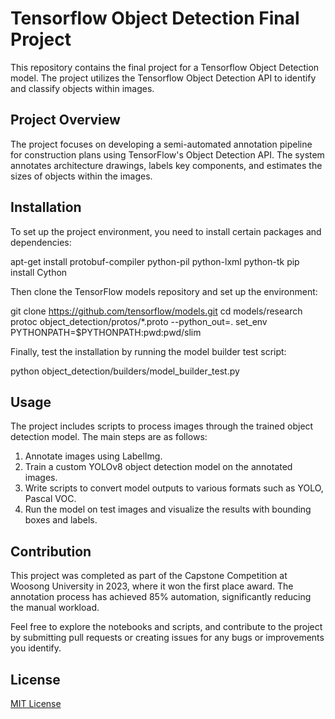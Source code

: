 # Tensorflow Object Detection Final Project

This repository contains the final project for a Tensorflow Object Detection model. The project utilizes the Tensorflow Object Detection API to identify and classify objects within images.

## Project Overview

The project focuses on developing a semi-automated annotation pipeline for construction plans using TensorFlow's Object Detection API. The system annotates architecture drawings, labels key components, and estimates the sizes of objects within the images.

## Installation

To set up the project environment, you need to install certain packages and dependencies:

apt-get install protobuf-compiler python-pil python-lxml python-tk
pip install Cython

Then clone the TensorFlow models repository and set up the environment:

git clone https://github.com/tensorflow/models.git
cd models/research
protoc object_detection/protos/*.proto --python_out=.
set_env PYTHONPATH=$PYTHONPATH:pwd:pwd/slim


Finally, test the installation by running the model builder test script:

python object_detection/builders/model_builder_test.py


## Usage

The project includes scripts to process images through the trained object detection model. The main steps are as follows:

1. Annotate images using LabelImg.
2. Train a custom YOLOv8 object detection model on the annotated images.
3. Write scripts to convert model outputs to various formats such as YOLO, Pascal VOC.
4. Run the model on test images and visualize the results with bounding boxes and labels.

## Contribution

This project was completed as part of the Capstone Competition at Woosong University in 2023, where it won the first place award. The annotation process has achieved 85% automation, significantly reducing the manual workload.

Feel free to explore the notebooks and scripts, and contribute to the project by submitting pull requests or creating issues for any bugs or improvements you identify.

## License

[MIT License](LICENSE)


